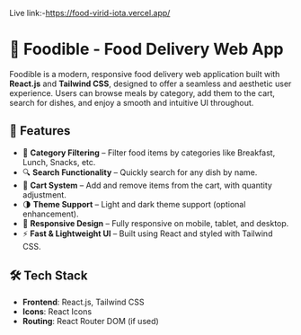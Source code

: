 Live link:-https://food-virid-iota.vercel.app/


# 🍱 Foodible - Food Delivery Web App

Foodible is a modern, responsive food delivery web application built with **React.js** and **Tailwind CSS**, designed to offer a seamless and aesthetic user experience. Users can browse meals by category, add them to the cart, search for dishes, and enjoy a smooth and intuitive UI throughout.

## 🚀 Features

- 🍔 **Category Filtering** – Filter food items by categories like Breakfast, Lunch, Snacks, etc.
- 🔍 **Search Functionality** – Quickly search for any dish by name.
- 🛒 **Cart System** – Add and remove items from the cart, with quantity adjustment.
- 🌗 **Theme Support** – Light and dark theme support (optional enhancement).
- 📱 **Responsive Design** – Fully responsive on mobile, tablet, and desktop.
- ⚡ **Fast & Lightweight UI** – Built using React and styled with Tailwind CSS.


## 🛠️ Tech Stack

- **Frontend**: React.js, Tailwind CSS
- **Icons**: React Icons
- **Routing**: React Router DOM (if used)


